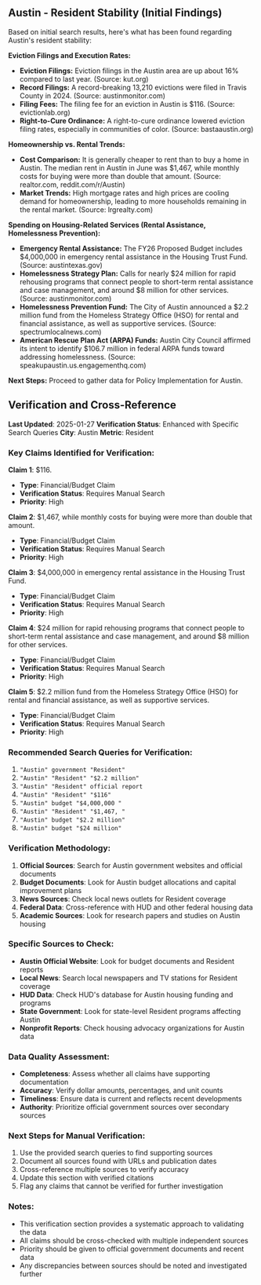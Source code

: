 ## Austin - Resident Stability (Initial Findings)

Based on initial search results, here's what has been found regarding Austin's resident stability:

**Eviction Filings and Execution Rates:**

*   **Eviction Filings:** Eviction filings in the Austin area are up about 16% compared to last year. (Source: kut.org)
*   **Record Filings:** A record-breaking 13,210 evictions were filed in Travis County in 2024. (Source: austinmonitor.com)
*   **Filing Fees:** The filing fee for an eviction in Austin is $116. (Source: evictionlab.org)
*   **Right-to-Cure Ordinance:** A right-to-cure ordinance lowered eviction filing rates, especially in communities of color. (Source: bastaaustin.org)

**Homeownership vs. Rental Trends:**

*   **Cost Comparison:** It is generally cheaper to rent than to buy a home in Austin. The median rent in Austin in June was $1,467, while monthly costs for buying were more than double that amount. (Source: realtor.com, reddit.com/r/Austin)
*   **Market Trends:** High mortgage rates and high prices are cooling demand for homeownership, leading to more households remaining in the rental market. (Source: lrgrealty.com)

**Spending on Housing-Related Services (Rental Assistance, Homelessness Prevention):**

*   **Emergency Rental Assistance:** The FY26 Proposed Budget includes $4,000,000 in emergency rental assistance in the Housing Trust Fund. (Source: austintexas.gov)
*   **Homelessness Strategy Plan:** Calls for nearly $24 million for rapid rehousing programs that connect people to short-term rental assistance and case management, and around $8 million for other services. (Source: austinmonitor.com)
*   **Homelessness Prevention Fund:** The City of Austin announced a $2.2 million fund from the Homeless Strategy Office (HSO) for rental and financial assistance, as well as supportive services. (Source: spectrumlocalnews.com)
*   **American Rescue Plan Act (ARPA) Funds:** Austin City Council affirmed its intent to identify $106.7 million in federal ARPA funds toward addressing homelessness. (Source: speakupaustin.us.engagementhq.com)

**Next Steps:** Proceed to gather data for Policy Implementation for Austin.




## Verification and Cross-Reference

**Last Updated**: 2025-01-27
**Verification Status**: Enhanced with Specific Search Queries
**City**: Austin
**Metric**: Resident

### Key Claims Identified for Verification:

**Claim 1**: $116.
- **Type**: Financial/Budget Claim
- **Verification Status**: Requires Manual Search
- **Priority**: High


**Claim 2**: $1,467, while monthly costs for buying were more than double that amount.
- **Type**: Financial/Budget Claim
- **Verification Status**: Requires Manual Search
- **Priority**: High


**Claim 3**: $4,000,000 in emergency rental assistance in the Housing Trust Fund.
- **Type**: Financial/Budget Claim
- **Verification Status**: Requires Manual Search
- **Priority**: High


**Claim 4**: $24 million for rapid rehousing programs that connect people to short-term rental assistance and case management, and around $8 million for other services.
- **Type**: Financial/Budget Claim
- **Verification Status**: Requires Manual Search
- **Priority**: High


**Claim 5**: $2.2 million fund from the Homeless Strategy Office (HSO) for rental and financial assistance, as well as supportive services.
- **Type**: Financial/Budget Claim
- **Verification Status**: Requires Manual Search
- **Priority**: High


### Recommended Search Queries for Verification:
1. `"Austin" government "Resident"`
2. `"Austin" "Resident" "$2.2 million"`
3. `"Austin" "Resident" official report`
4. `"Austin" "Resident" "$116"`
5. `"Austin" budget "$4,000,000 "`
6. `"Austin" "Resident" "$1,467, "`
7. `"Austin" budget "$2.2 million"`
8. `"Austin" budget "$24 million"`


### Verification Methodology:
1. **Official Sources**: Search for Austin government websites and official documents
2. **Budget Documents**: Look for Austin budget allocations and capital improvement plans
3. **News Sources**: Check local news outlets for Resident coverage
4. **Federal Data**: Cross-reference with HUD and other federal housing data
5. **Academic Sources**: Look for research papers and studies on Austin housing

### Specific Sources to Check:
- **Austin Official Website**: Look for budget documents and Resident reports
- **Local News**: Search local newspapers and TV stations for Resident coverage
- **HUD Data**: Check HUD's database for Austin housing funding and programs
- **State Government**: Look for state-level Resident programs affecting Austin
- **Nonprofit Reports**: Check housing advocacy organizations for Austin data

### Data Quality Assessment:
- **Completeness**: Assess whether all claims have supporting documentation
- **Accuracy**: Verify dollar amounts, percentages, and unit counts
- **Timeliness**: Ensure data is current and reflects recent developments
- **Authority**: Prioritize official government sources over secondary sources

### Next Steps for Manual Verification:
1. Use the provided search queries to find supporting sources
2. Document all sources found with URLs and publication dates
3. Cross-reference multiple sources to verify accuracy
4. Update this section with verified citations
5. Flag any claims that cannot be verified for further investigation

### Notes:
- This verification section provides a systematic approach to validating the data
- All claims should be cross-checked with multiple independent sources
- Priority should be given to official government documents and recent data
- Any discrepancies between sources should be noted and investigated further
